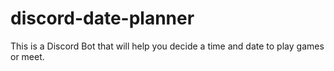 # discord-date-planner
This is a Discord Bot that will help you decide a time and date to play games or meet. 
